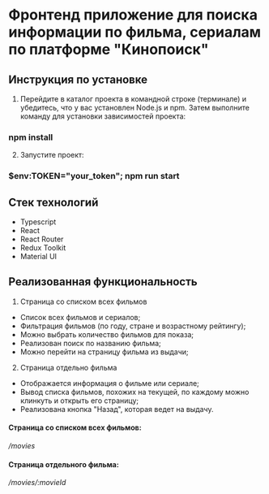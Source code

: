# Фронтенд приложение для поиска информации по фильма, сериалам по платформе "Кинопоиск"

## Инструкция по установке

1. Перейдите в каталог проекта в командной строке (терминале) и убедитесь, что у вас установлен Node.js и npm. Затем выполните команду для установки зависимостей проекта:

### npm install

2. Запустите проект:

### $env:TOKEN="your_token"; npm run start

## Стек технологий

- Typescript
- React
- React Router
- Redux Toolkit
- Material UI

## Реализованная функциональность

1. Страница со списком всех фильмов

- Список всех фильмов и сериалов;
- Фильтрация фильмов (по году, стране и возрастному рейтингу);
- Можно выбрать количество фильмов для показа;
- Реализован поиск по названию фильма;
- Можно перейти на страницу фильма из выдачи;

2. Страница отдельно фильма

- Отображается информация о фильме или сериале;
- Вывод списка фильмов, похожих на текущей, по каждому можно клинкуть и открыть его страницу;
- Реализована кнопка "Назад", которая ведет на выдачу.

#### Страница cо списком всех фильмов:

_/movies_

#### Страница отдельного фильма:

_/movies/:movieId_
